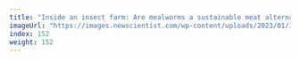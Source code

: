 ```yaml
---
title: "Inside an insect farm: Are mealworms a sustainable meat alternative?"
imageUrl: "https://images.newscientist.com/wp-content/uploads/2023/01/10162539/SEI_138362868.jpg?width=600"
index: 152
weight: 152
---
```

